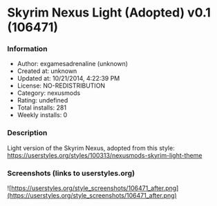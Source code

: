 # Skyrim Nexus Light (Adopted) v0.1 (106471)

### Information
- Author: exgamesadrenaline (unknown)
- Created at: unknown
- Updated at: 10/21/2014, 4:22:39 PM
- License: NO-REDISTRIBUTION
- Category: nexusmods
- Rating: undefined
- Total installs: 281
- Weekly installs: 0


### Description
Light version of the Skyrim Nexus, adopted from this style: 
https://userstyles.org/styles/100313/nexusmods-skyrim-light-theme


### Screenshots (links to userstyles.org)
![https://userstyles.org/style_screenshots/106471_after.png](https://userstyles.org/style_screenshots/106471_after.png)


